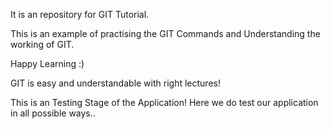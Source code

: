It is an repository for GIT Tutorial.

This is an example of practising the GIT Commands and Understanding the working of GIT.

Happy Learning :)

GIT is easy and understandable with right lectures!

This is an Testing Stage of the Application! Here we do test our application in all possible ways..
